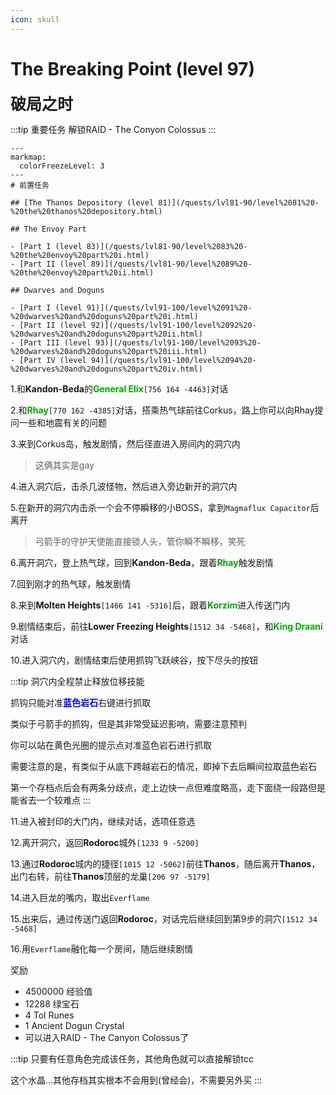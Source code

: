 ```yaml
---
icon: skull
---
```

# The Breaking Point (level 97)
<span style="font-size: 25px;">**破局之时**</span>


:::tip 重要任务
解锁RAID - The Conyon Colossus
:::



```markmap
---
markmap:
  colorFreezeLevel: 3
---
# 前置任务

## [The Thanos Depository (level 81)](/quests/lvl81-90/level%2081%20-%20the%20thanos%20depository.html)

## The Envoy Part

- [Part I (level 83)](/quests/lvl81-90/level%2083%20-%20the%20envoy%20part%20i.html)
- [Part II (level 89)](/quests/lvl81-90/level%2089%20-%20the%20envoy%20part%20ii.html)

## Dwarves and Doguns

- [Part I (level 91)](/quests/lvl91-100/level%2091%20-%20dwarves%20and%20doguns%20part%20i.html)
- [Part II (level 92)](/quests/lvl91-100/level%2092%20-%20dwarves%20and%20doguns%20part%20ii.html)
- [Part III (level 93)](/quests/lvl91-100/level%2093%20-%20dwarves%20and%20doguns%20part%20iii.html)
- [Part IV (level 94)](/quests/lvl91-100/level%2094%20-%20dwarves%20and%20doguns%20part%20iv.html)

```


1.和**Kandon-Beda**的<font color=00AA00>**General Elix**</font>`[756 164 -4463]`对话

2.和<font color=00AA00>**Rhay**</font>`[770 162 -4385]`对话，搭乘热气球前往Corkus，路上你可以向Rhay提问一些和地震有关的问题

3.来到Corkus岛，触发剧情，然后径直进入房间内的洞穴内
>这俩其实是gay

4.进入洞穴后，击杀几波怪物，然后进入旁边新开的洞穴内

5.在新开的洞穴内击杀一个会不停瞬移的小BOSS，拿到`Magmaflux Capacitor`后离开

>弓箭手的守护天使能直接锁人头，管你瞬不瞬移，笑死

6.离开洞穴，登上热气球，回到**Kandon-Beda**，跟着<font color=00AA00>**Rhay**</font>触发剧情

7.回到刚才的热气球，触发剧情

8.来到**Molten Heights**`[1466 141 -5316]`后，跟着<font color=00AA00>**Korzim**</font>进入传送门内

9.剧情结束后，前往**Lower Freezing Heights**`[1512 34 -5468]`，和<font color=00AA00>**King Draani**</font>对话

10.进入洞穴内，剧情结束后使用抓钩飞跃峡谷，按下尽头的按钮

:::tip
洞穴内全程禁止释放位移技能

抓钩只能对准<font color="blue">**蓝色岩石**</font>右键进行抓取

类似于弓箭手的抓钩，但是其非常受延迟影响，需要注意预判

你可以站在黄色光圈的提示点对准蓝色岩石进行抓取

需要注意的是，有类似于从底下跨越岩石的情况，即掉下去后瞬间拉取蓝色岩石

第一个存档点后会有两条分歧点，走上边快一点但难度略高，走下面绕一段路但是能省去一个较难点
:::

11.进入被封印的大门内，继续对话，选项任意选

12.离开洞穴，返回**Rodoroc**城外`[1233 9 -5200]`

13.通过**Rodoroc**城内的捷径`[1015 12 -5062]`前往**Thanos**，随后离开**Thanos**，出门右转，前往**Thanos**顶层的龙巢`[206 97 -5179]`

14.进入巨龙的嘴内，取出`Everflame`

15.出来后，通过传送门返回**Rodoroc**，对话完后继续回到第9步的洞穴`[1512 34 -5468]`

16.用`Everflame`融化每一个房间，随后继续剧情

奖励
+ 4500000 经验值
+ 12288 绿宝石
+ 4 Tol Runes
+ 1 Ancient Dogun Crystal
+ 可以进入RAID - The Canyon Colossus了

:::tip
只要有任意角色完成该任务，其他角色就可以直接解锁tcc

这个水晶...其他存档其实根本不会用到(曾经会)，不需要另外买
:::